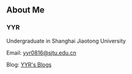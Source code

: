 ## About Me
### YYR
Undergraduate in Shanghai Jiaotong University

Email: yyr0816@sjtu.edu.cn

Blog: [YYR's Blogs](https://ad2266.github.io/jekyll_demo/)
